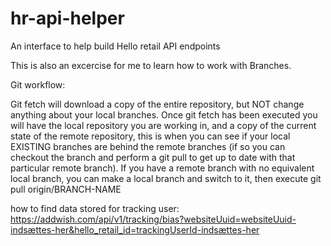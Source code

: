# hr-api-helper
An interface to help build Hello retail API endpoints

This is also an excercise for me to learn how to work with Branches.

Git workflow:

Git fetch will download a copy of the entire repository, but NOT change anything about your local branches.
Once git fetch has been executed you will have the local repository you are working in, and a copy of the current state of the remote repository, this is when you can see if your local EXISTING branches are behind the remote branches (if so you can checkout the branch and perform a git pull to get up to date with that particular remote branch).
If you have a remote branch with no equivalent local branch, you can make a local branch and switch to it, then execute git pull origin/BRANCH-NAME

how to find data stored for tracking user: https://addwish.com/api/v1/tracking/bias?websiteUuid=websiteUuid-indsættes-her&hello_retail_id=trackingUserId-indsættes-her